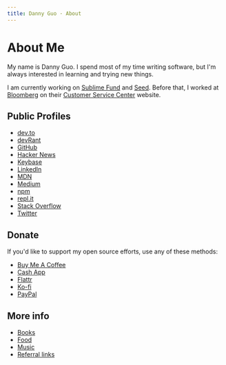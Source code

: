 ```yaml
---
title: Danny Guo · About
---
```


# About Me

My name is Danny Guo. I spend most of my time writing software, but I'm always
interested in learning and trying new things.

I am currently working on [Sublime Fund](https://sublimefund.org) and
[Seed](https://seed.credit/). Before that, I worked at
[Bloomberg](https://www.bloomberg.com/) on their [Customer Service
Center](https://service.bloomberg.com) website.

## Public Profiles

* [dev.to](https://dev.to/dguo)
* [devRant](https://devrant.com/users/dguo)
* [GitHub](https://github.com/dguo)
* [Hacker News](https://news.ycombinator.com/user?id=dguo)
* [Keybase](https://keybase.io/dannyguo)
* [LinkedIn](https://www.linkedin.com/in/danny-guo/)
* [MDN](https://developer.mozilla.org/en-US/profiles/dguo)
* [Medium](https://medium.com/@dannyguo)
* [npm](https://www.npmjs.com/~dguo)
* [repl.it](https://repl.it/@dyguo)
* [Stack Overflow](https://stackoverflow.com/users/1481479/danny-guo)
* [Twitter](https://twitter.com/dannyguo)

## Donate

If you'd like to support my open source efforts, use any of these methods:

* [Buy Me A Coffee](https://buymeacoff.ee/dannyguo)
* [Cash App](http://cash.me/$DannyGuo)
* [Flattr](https://flattr.com/@dannyguo)
* [Ko-fi](https://ko-fi.com/dannyguo)
* [PayPal](https://www.paypal.me/DannyGuo)

## More info

* [Books](/books/)
* [Food](/food/)
* [Music](/music/)
* [Referral links](/referrals/)
